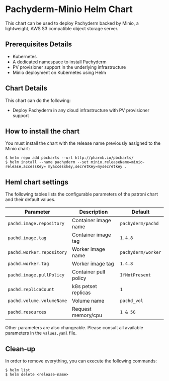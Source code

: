 Pachyderm-Minio Helm Chart
====================

This chart can be used to deploy Pachyderm backed by Minio, a lightweight, AWS S3 compatible object storage server.

Prerequisites Details
---------------------

-	Kubernetes
-	A dedicated namespace to install Pachyderm
-   PV provisioner support in the underlying infrastructure
-   Minio deployment on Kubernetes using Helm


Chart Details
-------------

This chart can do the following:

-	Deploy Pachyderm in any cloud infrastructure with PV provisioner support

How to install the chart
--------------------

You must install the chart with the release name previously assigned to the Minio chart:

```console
$ helm repo add pbcharts --url http://pharmb.io/pbcharts/
$ helm install --name pachyderm --set minio.releaseName=minio-release,accessKey= myaccesskey,secretKey=mysecretkey .
```

Heml chart settings
-------------------

The following tables lists the configurable parameters of the patroni chart and their default values.

| Parameter                | Description           | Default           |
|--------------------------|-----------------------|-------------------|
| `pachd.image.repository` | Container image name  | `pachyderm/pachd` |
| `pachd.image.tag`        | Container image tag   | `1.4.8`           |
| `pachd.worker.repository`| Worker image name     | `pachyderm/worker`|
| `pachd.worker.tag`       | Worker image tag      | `1.4.8`           |
| `pachd.image.pullPolicy` | Container pull policy | `IfNotPresent`    |
| `pachd.replicaCount`     | k8s petset replicas   | `1`               |
| `pachd.volume.volumeName`| Volume name           | `pachd_vol`       |
| `pachd.resources       ` | Request memory/cpu    | `1 & 5G`          |


Other parameters are also changeable. Please consult all available parameters in the `values.yaml` file.

Clean-up
-------

In order to remove everything, you can execute the following commands:

```console
$ helm list
$ helm delete <release-name>
```
